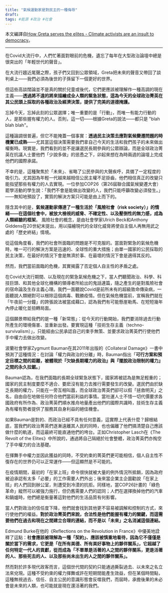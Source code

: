 ```yaml
---
title: "氣候運動家是對民主的一種侮辱"
draft: 
tags: #能源 #政治 #社會
---
```

本文編譯自[How Greta serves the elites - Climate activists are an insult to democracy](https://unherd.com/2021/11/how-greta-serves-the-elites/)。

---

在Covid大流行中，人們忙著面對眼前的危機，遺忘了每年在大型政治論壇中總是很突出的「年輕世代的聲音」。

在大流行趨近尾聲之際，孩子們又回到公眾領域，Greta把未來的聲音又帶回了談判桌上——我們必須為後世的子孫留下一個更好的世界。

但這些高談闊論並不是真的關於兒童或後代，它們更應該被理解作一種高調的現在主義——**透過將不遠的將來描繪成全人類的緊急狀態，這為今天的全球政治菁英在其公民頭上採取的各種政治及經濟決策，提供了完美的道德掩護。**

忘掉今天，忘掉此刻的公眾選擇；唯一重要的是「行動」，而唯一有能力行動的人，是那些握有權力的人。否則，這一切——根據Greta的說法——都只是 "blah blah blah"。

這種論調很普遍，但它不能掩蓋一個事實：**透過民主決策去應對氣候變遷問題的時機實已成熟**——尤其當這個決策需要我們拿自己今天的生活和我們孩子的未來做出權衡時。現實是，我們看到的並不是讓選民長期參與的公眾辯論，而是全球政治菁英在抗議人士要他們「少說多做」的慫恿之下，卯起來想在為時兩週的論壇上完成他們的國際承諾。

不幸的是，這種聚焦於「未來」、省略了公民參與的大聲疾呼，具備了一定程度的吸引力。尤其因為年輕一代越來越相信公民主權不足掛齒，他們相信真正的改變只能指望那些有權力的人去實現。一位參加COP26（第26屆聯合國氣候變遷大會）罷學活動的學生說：「我們不會是能做出改變的人，我們只能呼籲改變必須發生。」——無知地預設了，實質的解決方案只可能是由上而下的。

隱含其中的是，**氣候運動家傳達了一種生活於「風險社會（risk society）」的情緒——在這個社會中，被放大檢視的威脅、不確定性、以及壓倒性的無力感，成為人類經驗的框架**。 風險社會的概念，是由社會學家Ulrich Beck和Anthony Giddens在20世紀末提出，用以描繪現代的全球化威脅將使自主個人再無用武之處的「歷史終結」情境。

從這個角度看，我們的社會所面臨的問題是不可克服的。當面對緊急的氣候危機時，唯一可行的解決方案是迅速的、全球性的重大措施；由單一國家的公民採取的民主決策，在最好的情況下會是無濟於事、在最壞的情況下會是適得其反的。

然而，我們當前面臨的危機，其實揭露了否定個人自主性的矛盾之處。

在Covid大流行期間、以及現在的緊急氣候危機之下，當人們聽聞政治、科學、科技巨頭、和其他全球化機構的領導者所給出的鬼話連篇，隨之產生的是對風險社會的宿命論及生存主義心理。我們一面聽說Covid是前所未有的超級致命傳染病，一面聽說人類絕對可以根除這個病毒、戰勝疫情。但在氣候危機當前，宣稱我們就在「午夜前一分鐘」的誇張說法被當成藉口，認為我們有可能懸崖勒馬、在短短幾年內停止暖化並扭轉局面。

這個願景帶給我們的是一種「新常態」：從今天的行動開始，我們要消除過去行動所產生的環境傷害、並重新出發。要實現這種「技術生存主義（techno-survivalism）」，只能經由公民承認自己的束手無策、並要求政治菁英們行使他們手中權力去做出改變。

波蘭社會學家Zygmunt Bauman在其2011年出版的《Collateral Damage》一書中預測了這種情況：在討論「權力與政治的分離」時，Bauman指出「**可行方案和預定目標之間的距離，被體現於『欠缺長期權力的政治』與『擺脫政治限制的權力』之間的永久拉鋸。**」

Bauman認為，在我們面臨的長期全球緊急狀態下，國家將被認為是無足輕重的；國家的民主制度要麼不適合、要麽沒有能力去推行需要發生的改變。選民們由於缺乏長期的權力，只能在一旁互相叫囂，而全球政治菁英們卻可以假「拯救明天」之名，自由自在地做任何符合他們當前利益的事情。當社運人士不惜一切代價要求各國政府有所作為、政治菁英們順水推舟地量產出他們的國際共識時，技術生存主義為有權有勢者提供了服務其自身利益的絕佳機會。

如果Bauman是對的、而政治已經不具有任何意義，這實際上代表什麼？歸根結底，當我們的政治菁英們逐漸遠離其人民的同時，也也偏離了他們搞清楚自己應該做什麼的軌道，而這最終可能直通他們的垮台。正如Christopher Lasch在《The Revolt of the Elites》中所說的，通過將自己隔絕於社會整體，政治菁英們亦掏空了手中權力的合法基礎。

在揮舞手中權力並因此獲益的同時，不受約束的菁英們更可能相信，個人自主性不復存在的世界仍可以正常運作——但這顯然是不可能的。

在疫情期間，最初的「在家上班」命令很快就被大量的例外情況所抵銷，因為政府被迫承認有太多「必要」的工作需要人們外出；後來當企業主企圖勸說「在家上班」的人們回到辦公室，則遭受到冷漠的抗拒。同樣地，當COP26計畫的「綠色革命」縱然可以被強力施行，但仍舊需要人們的認同；人們在選擇換掉他們的汽車和鍋爐時，他們總是衡量著這對他們的生活品質有何影響。

當人們對政治的信任度下降，他們就會找到其他更不容易被調解和控制的方式，來行使他們的權益。**對於政治菁英們來說，合法性是他們能握有權力的關鍵，而這需要他們在過去和現在之間建立合理的連結，而不是以「未來」之名消滅這個連結。**

Edmund Burke在他的《Reflections on the Revolution in France》中優美地詮釋了這點：**社會應該被理解為一種「契約」、應該被慎重地看待，因為它不僅僅是關於當下的需求，它更是「在所有美德、所有美好事物上的夥伴關系」，它超越了任何特定一代人的貢獻，從而成為「不單單是活著的人之間的夥伴關系，更是活著的人、那些死去的人、以及那些尚未出生的人之間的夥伴關系」。**

然而對於許多現代政客而言，這個世代間的契約只能通過撕裂過去、以未來之名立法來兌現。這種不受約束的權力揮舞或許在短期間能產生效益，但在某個時間點，這種無視過去、信任、自主公民的意識形態會反噬我們，而屆時，承擔後果的未必會是未來的人類，也可能就是現在還活著的我們。